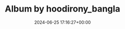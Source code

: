 ---
archive_date: 2024-07-26
code: C8pZAFKSGF1
date: 2024-06-25 17:16:27+00:00
id: '3398357350531752309'
layout: post
media:
- id: '3398357343561014871'
  type: image
  url: media/C8pZAFKSGF1/3398357343561014871.jpg
- id: '3398357343560894211'
  type: image
  url: media/C8pZAFKSGF1/3398357343560894211.jpg
- id: '3398357343560863860'
  type: image
  url: media/C8pZAFKSGF1/3398357343560863860.jpg
- id: '3398357343560964756'
  type: image
  url: media/C8pZAFKSGF1/3398357343560964756.jpg
permalink: /p/C8pZAFKSGF1/
thumbnail: media/C8pZAFKSGF1/3398357350531752309.jpg
title: Album by hoodirony_bangla
---